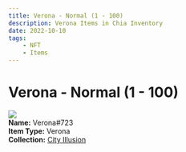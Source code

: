 ```yaml
---
title: Verona - Normal (1 - 100)
description: Verona Items in Chia Inventory
date: 2022-10-10
tags:
    - NFT
    - Items
---
```


# Verona - Normal (1 - 100)
<div class="item_thumbnail">
<img loading="lazy" src="https://3at2tthnnnvir3owwskcceok2bjtiryaeql2rnn6rgvglykbha.arweave.net/2CepzO1ra-ojt1rSUIRHK0FM0RwAkF6i1vomqZeFBOI"><br/>
<div><strong>Name:</strong> Verona#723</div>
<div><strong>Item Type:</strong> Verona</div>
<div><strong>Collection:</strong> <a href="https://www.spacescan.io/xch/nft/collection/col1lend2dcn558km4wcwta4xnkfv3xpcmlp9kyt0m909emvfxechlyqdl5ndg">City Illusion</a></div>
</div>

